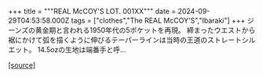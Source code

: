+++
title = """REAL McCOY'S LOT. 001XX"""
date = 2024-09-29T04:53:58.000Z
tags = ["clothes","The REAL McCOY'S","Ibaraki"]
+++
ジーンズの黄金期と言われる1950年代の5ポケットを再現。 締まったウエストから裾にかけて弧を描くように伸びるテーパーラインは当時の王道のストレートシルエット。 14.5ozの生地は端番手と呼...

[[source]](https://the-realmccoys.ocnk.net/product/836)
